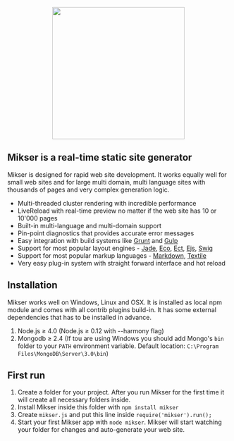 <p align="center"><a href="http://mikser.io" target="_blank"><img width="300" src="http://almero.pro/mikser.svg"></a></p>

## Mikser is a real-time static site generator
Mikser is designed for rapid web site development. It works equally well for small web sites and for large multi domain, multi language sites with thousands of pages and very complex generation logic. 

- Multi-threaded cluster rendering with incredible performance
- LiveReload with real-time preview no matter if the web site has 10 or 10'000 pages
- Built-in multi-language and multi-domain support
- Pin-point diagnostics that provides accurate error messages
- Easy integration with build systems like [Grunt](http://gruntjs.com/) and [Gulp](http://gulpjs.com/)
- Support for most popular layout engines - [Jade](http://jade-lang.com/), [Eco](https://github.com/sstephenson/eco), [Ect](http://ectjs.com/), [Ejs](http://ejs.co/), [Swig](http://paularmstrong.github.io/swig/)
- Support for most popular markup languages - [Markdown](http://daringfireball.net/projects/markdown/), [Textile](http://redcloth.org/textile/)
- Very easy plug-in system with straight forward interface and hot reload

## Installation
Mikser works well on Windows, Linux and OSX. It is installed as local npm module and comes with all contrib plugins build-in. It has some external dependencies that has to be installed in advance.

1. Node.js &ge; 4.0 (Node.js &ge; 0.12 with --harmony flag)
2. Mongodb &ge; 2.4 (If tou are using Windows you should add Mongo's `bin` folder to your `PATH` environment variable. Default location: `C:\Program Files\MongoDB\Server\3.0\bin`)

## First run
1. Create a folder for your project. After you run Mikser for the first time it will create all necessary folders inside.
2. Install Mikser inside this folder with `npm install mikser`
3. Create `mikser.js` and put this line inside `require('mikser').run();`
5. Start your first Mikser app with `node mikser`. Mikser will start watching your folder for changes and auto-generate your web site.

